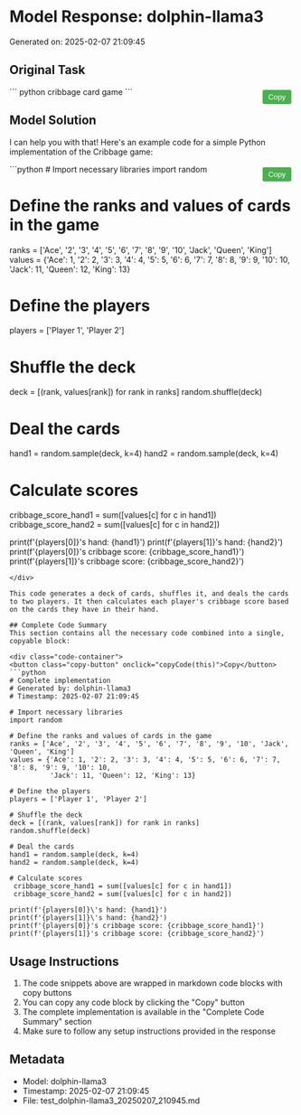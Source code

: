 # Model Response: dolphin-llama3
Generated on: 2025-02-07 21:09:45


<style>
.copy-button {
    position: absolute;
    top: 5px;
    right: 5px;
    padding: 5px 10px;
    background-color: #4CAF50;
    color: white;
    border: none;
    border-radius: 3px;
    cursor: pointer;
    z-index: 1;
}
.code-container {
    position: relative;
    margin: 10px 0;
}
.copy-button:hover {
    background-color: #45a049;
}
.copy-button:active {
    background-color: #3d8b40;
}
</style>

<script>
function copyCode(buttonElement) {
    const codeBlock = buttonElement.parentElement.querySelector('code');
    const range = document.createRange();
    range.selectNode(codeBlock);
    window.getSelection().removeAllRanges();
    window.getSelection().addRange(range);
    try {
        document.execCommand('copy');
        buttonElement.textContent = 'Copied!';
        setTimeout(() => {
            buttonElement.textContent = 'Copy';
        }, 2000);
    } catch(e) {
        console.error('Failed to copy text:', e);
        buttonElement.textContent = 'Failed to copy';
    }
    window.getSelection().removeAllRanges();
}
</script>


## Original Task
<div class="code-container">
<button class="copy-button" onclick="copyCode(this)">Copy</button>
```
python cribbage card game
```
</div>

## Model Solution
I can help you with that! Here's an example code for a simple Python implementation of the Cribbage game:

<div class="code-container">
<button class="copy-button" onclick="copyCode(this)">Copy</button>
```python
# Import necessary libraries
import random

# Define the ranks and values of cards in the game
ranks = ['Ace', '2', '3', '4', '5', '6', '7', '8', '9', '10', 'Jack', 'Queen', 'King']
values = {'Ace': 1, '2': 2, '3': 3, '4': 4, '5': 5, '6': 6, '7': 7, '8': 8, '9': 9, '10': 10,
          'Jack': 11, 'Queen': 12, 'King': 13}

# Define the players
players = ['Player 1', 'Player 2']

# Shuffle the deck
deck = [(rank, values[rank]) for rank in ranks]
random.shuffle(deck)

# Deal the cards
hand1 = random.sample(deck, k=4)
hand2 = random.sample(deck, k=4)

# Calculate scores
 cribbage_score_hand1 = sum([values[c] for c in hand1])
 cribbage_score_hand2 = sum([values[c] for c in hand2])

print(f'{players[0]}\'s hand: {hand1}')
print(f'{players[1]}\'s hand: {hand2}')
print(f'{players[0]}'s cribbage score: {cribbage_score_hand1}')
print(f'{players[1]}'s cribbage score: {cribbage_score_hand2}')
```
</div>

This code generates a deck of cards, shuffles it, and deals the cards to two players. It then calculates each player's cribbage score based on the cards they have in their hand.

## Complete Code Summary
This section contains all the necessary code combined into a single, copyable block:

<div class="code-container">
<button class="copy-button" onclick="copyCode(this)">Copy</button>
```python
# Complete implementation
# Generated by: dolphin-llama3
# Timestamp: 2025-02-07 21:09:45

# Import necessary libraries
import random

# Define the ranks and values of cards in the game
ranks = ['Ace', '2', '3', '4', '5', '6', '7', '8', '9', '10', 'Jack', 'Queen', 'King']
values = {'Ace': 1, '2': 2, '3': 3, '4': 4, '5': 5, '6': 6, '7': 7, '8': 8, '9': 9, '10': 10,
          'Jack': 11, 'Queen': 12, 'King': 13}

# Define the players
players = ['Player 1', 'Player 2']

# Shuffle the deck
deck = [(rank, values[rank]) for rank in ranks]
random.shuffle(deck)

# Deal the cards
hand1 = random.sample(deck, k=4)
hand2 = random.sample(deck, k=4)

# Calculate scores
 cribbage_score_hand1 = sum([values[c] for c in hand1])
 cribbage_score_hand2 = sum([values[c] for c in hand2])

print(f'{players[0]}\'s hand: {hand1}')
print(f'{players[1]}\'s hand: {hand2}')
print(f'{players[0]}'s cribbage score: {cribbage_score_hand1}')
print(f'{players[1]}'s cribbage score: {cribbage_score_hand2}')

```
</div>

## Usage Instructions
1. The code snippets above are wrapped in markdown code blocks with copy buttons
2. You can copy any code block by clicking the "Copy" button
3. The complete implementation is available in the "Complete Code Summary" section
4. Make sure to follow any setup instructions provided in the response

## Metadata
- Model: dolphin-llama3
- Timestamp: 2025-02-07 21:09:45
- File: test_dolphin-llama3_20250207_210945.md
